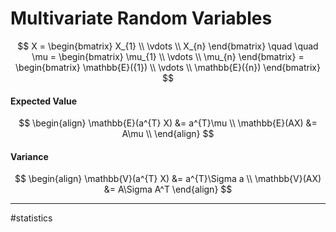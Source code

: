 # Multivariate Random Variables
$$
X =
\begin{bmatrix}
X_{1} \\ \vdots \\ X_{n}
\end{bmatrix}
\quad \quad
\mu =
\begin{bmatrix}
\mu_{1} \\ \vdots \\ \mu_{n}
\end{bmatrix} =
\begin{bmatrix}
\mathbb{E}({1}) \\ \vdots \\ \mathbb{E}({n})
\end{bmatrix}
$$

#### Expected Value
$$
\begin{align}
\mathbb{E}(a^{T} X) &= a^{T}\mu      \\
\mathbb{E}(AX) &= A\mu               \\
\end{align}
$$

#### Variance

$$
\begin{align}
\mathbb{V}(a^{T} X) &= a^{T}\Sigma a \\
\mathbb{V}(AX) &= A\Sigma A^T
\end{align}
$$




---
#statistics
